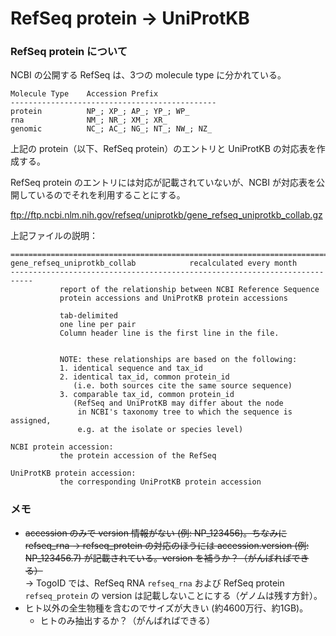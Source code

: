# RefSeq protein -> UniProtKB

### RefSeq protein について

NCBI の公開する RefSeq は、3つの molecule type に分かれている。

```
Molecule Type    Accession Prefix
----------------------------------------------
protein          NP_; XP_; AP_; YP_; WP_
rna              NM_; NR_; XM_; XR_
genomic          NC_; AC_; NG_; NT_; NW_; NZ_
```

上記の protein（以下、RefSeq protein）のエントリと UniProtKB の対応表を作成する。  

RefSeq protein のエントリには対応が記載されていないが、NCBI が対応表を公開しているのでそれを利用することにする。

ftp://ftp.ncbi.nlm.nih.gov/refseq/uniprotkb/gene_refseq_uniprotkb_collab.gz

上記ファイルの説明：

```
===========================================================================
gene_refseq_uniprotkb_collab            recalculated every month
---------------------------------------------------------------------------
           report of the relationship between NCBI Reference Sequence
           protein accessions and UniProtKB protein accessions

           tab-delimited
           one line per pair
           Column header line is the first line in the file.


           NOTE: these relationships are based on the following:
           1. identical sequence and tax_id
           2. identical tax_id, common protein_id
              (i.e. both sources cite the same source sequence)
           3. comparable tax_id, common protein_id 
              (RefSeq and UniProtKB may differ about the node 
               in NCBI's taxonomy tree to which the sequence is assigned,
               e.g. at the isolate or species level)

NCBI protein accession:
           the protein accession of the RefSeq

UniProtKB protein accession:
           the corresponding UniProtKB protein accession
```

### メモ

* ~~accession のみで version 情報がない (例: NP_123456)。ちなみに refseq_rna -> refseq_protein の対応のほうには accession.version (例: NP_123456.7) が記載されている。version を補うか？（がんばればできる）~~  
→ TogoID では、RefSeq RNA `refseq_rna` および RefSeq protein `refseq_protein` の version は記載しないことにする（ゲノムは残す方針）。
* ヒト以外の全生物種を含むのでサイズが大きい (約4600万行、約1GB)。
  * ヒトのみ抽出するか？（がんばればできる）
